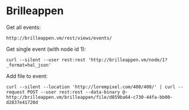 Brilleappen
===========

Get all events:

```
http://brilleappen.vm/rest/views/events/
```

Get single event (with node id 1):

```
curl --silent --user rest:rest 'http://brilleappen.vm/node/1?_format=hal_json'
```

Add file to event:

```
curl --silent --location 'http://lorempixel.com/400/400/' | curl --request POST --user rest:rest --data-binary @- http://brilleappen.vm/brilleappen/file/d859ba64-c730-44fa-bb00-d2837e41720d
```
